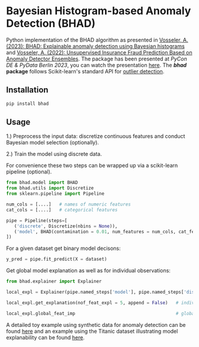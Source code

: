 # Bayesian Histogram-based Anomaly Detection (BHAD)

Python implementation of the BHAD algorithm as presented in [Vosseler, A. (2023): BHAD: Explainable anomaly detection using Bayesian histograms](https://www.researchgate.net/publication/374055857_BHAD_Explainable_anomaly_detection_using_Bayesian_histograms) and [Vosseler, A. (2022): Unsupervised Insurance Fraud Prediction Based on Anomaly Detector Ensembles](https://www.researchgate.net/publication/361463552_Unsupervised_Insurance_Fraud_Prediction_Based_on_Anomaly_Detector_Ensembles). The package has been presented at *PyCon DE & PyData Berlin 2023*, you can watch the presentation [here](https://www.youtube.com/watch?v=_8zfgPTD-d8&list=PLGVZCDnMOq0peDguAzds7kVmBr8avp46K&index=8). The ***bhad* package** follows Scikit-learn's standard API for [outlier detection](https://scikit-learn.org/stable/modules/outlier_detection.html).

## Installation

```bash
pip install bhad
```

## Usage

1.) Preprocess the input data: discretize continuous features and conduct Bayesian model selection (optionally).

2.) Train the model using discrete data.

For convenience these two steps can be wrapped up via a scikit-learn pipeline (optional). 

```python
from bhad.model import BHAD
from bhad.utils import Discretize
from sklearn.pipeline import Pipeline

num_cols = [....]   # names of numeric features
cat_cols = [....]   # categorical features

pipe = Pipeline(steps=[
   ('discrete', Discretize(nbins = None)),   
   ('model', BHAD(contamination = 0.01, num_features = num_cols, cat_features = cat_cols))
])
```

For a given dataset get binary model decisons:

```python
y_pred = pipe.fit_predict(X = dataset)        
```

Get global model explanation as well as for individual observations:

```python
from bhad.explainer import Explainer

local_expl = Explainer(pipe.named_steps['model'], pipe.named_steps['discrete']).fit()

local_expl.get_explanation(nof_feat_expl = 5, append = False)   # individual explanations

local_expl.global_feat_imp                                      # global explanation
```

A detailed toy example using synthetic data for anomaly detection can be found [here](https://github.com/AVoss84/bhad/blob/main/src/notebooks/Toy_Example.ipynb) and an example using the Titanic dataset illustrating model explanability can be found [here](https://github.com/AVoss84/bhad/blob/main/src/notebooks/Titanic_Example.ipynb).

